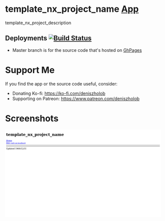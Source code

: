 # template_nx_project_name [App](https://deniszholob.github.io/template-nx-project/)

template_nx_project_description

## Deployments [![Build Status](https://github.com/deniszholob/template-nx-project/actions/workflows/code-checks.yml/badge.svg)](https://github.com/deniszholob/template-nx-project/actions/workflows/code-checks.yml)

- Master branch is for the source code that's hosted on
  [GhPages](https://deniszholob.github.io/template-nx-project/)

# Support Me

If you find the app or the source code useful, consider:

- Donating Ko-fi: https://ko-fi.com/deniszholob
- Supporting on Patreon: https://www.patreon.com/deniszholob

# Screenshots

![template_nx_project_name](./global/assets/screenshots/screenshot_1280x720.png)
